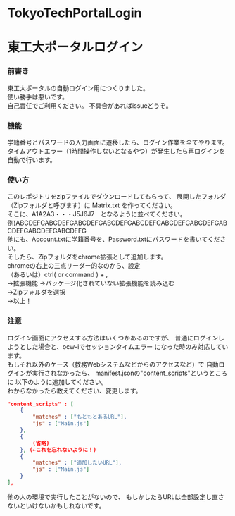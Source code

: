 # TokyoTechPortalLogin
# 東工大ポータルログイン
### 前書き
東工大ポータルの自動ログイン用につくりました。  
使い勝手は悪いです。  
自己責任でご利用ください。
不具合があればissueどうぞ。

### 機能
学籍番号とパスワードの入力画面に遷移したら、ログイン作業を全てやります。  
タイムアウトエラー（1時間操作しないとなるやつ）が発生したら再ログインを自動で行います。

### 使い方
このレポジトリをzipファイルでダウンロードしてもらって、
展開したフォルダ（Zipフォルダと呼びます）に Matrix.txt を作ってください。  
そこに、A1A2A3・・・J5J6J7　となるように並べてください。  
例)ABCDEFGABCDEFGABCDEFGABCDEFGABCDEFGABCDEFGABCDEFGABCDEFGABCDEFGABCDEFG   
他にも、Account.txtに学籍番号を、Password.txtにパスワードを書いてください。   
そしたら、Zipフォルダをchrome拡張として追加します。  
chromeの右上の三点リーダー的なのから、設定  
（あるいは）ctrl( or command ) + ,  
→拡張機能
→パッケージ化されていない拡張機能を読み込む  
→Zipフォルダを選択  
→以上！

### 注意
ログイン画面にアクセスする方法はいくつかあるのですが、
普通にログインしようとした場合と、ocw-iでセッションタイムエラー
になった時のみ対応しています。  
もしそれ以外のケース（教務Webシステムなどからのアクセスなど）で
自動ログインが実行されなかったら、
manifest.jsonの"content_scripts"というところに
以下のように追加してください。  
わからなかったら教えてください、変更します。
```json:manifest.json
"content_scripts" : [
    {
        "matches" : ["もともとあるURL"],
        "js" : ["Main.js"]
    },
    {
        (省略)
    }, (←これを忘れないように！)
    {
        "matches" : ["追加したいURL"],
        "js" : ["Main.js"]
    }
],
```
他の人の環境で実行したことがないので、
もしかしたらURLは全部設定し直さないといけないかもしれないです。
